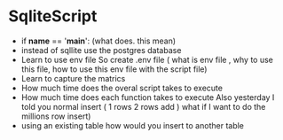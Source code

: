 # SqliteScript

* if __name__ == '__main__': (what does. this mean)
* instead of sqllite use the postgres database
* Learn to use env file
    So create .env file ( what is env file , why to use this file, how to use this env file with the script file)
* Learn to capture the matrics
* How much time does the overal script takes to execute
* How much time does each function takes to execute
    Also yesterday I told you
    normal insert  (  1 rows 2 rows add  )
    what if I want to do the millions row insert) 
* using an existing table how would you insert to another table






